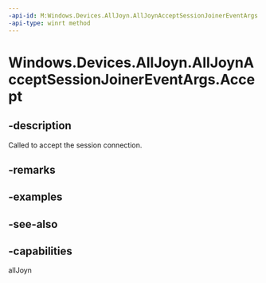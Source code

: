 ```yaml
---
-api-id: M:Windows.Devices.AllJoyn.AllJoynAcceptSessionJoinerEventArgs.Accept
-api-type: winrt method
---
```


<!-- Method syntax
public void Accept()
-->

# Windows.Devices.AllJoyn.AllJoynAcceptSessionJoinerEventArgs.Accept

## -description
Called to accept the session connection.

## -remarks

## -examples

## -see-also


## -capabilities
allJoyn